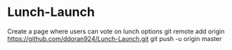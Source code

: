 # Lunch-Launch
Create a page where users can vote on lunch options 
git remote add origin https://github.com/ddoran924/Lunch-Launch.git
git push -u origin master
